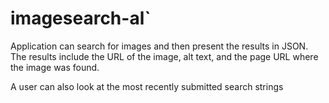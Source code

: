 # imagesearch-al`

Application can search for images and then present the results in JSON.
The results include the URL of the image, alt text, and the page URL where the image was found.

A user can also look at the most recently submitted search strings

